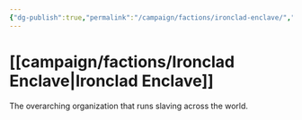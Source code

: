 ```yaml
---
{"dg-publish":true,"permalink":"/campaign/factions/ironclad-enclave/","tags":["faction"],"noteIcon":"","created":"2025-10-26T08:30:11.792-07:00","updated":"2025-10-27T13:24:43.182-07:00"}
---
```


# [[campaign/factions/Ironclad Enclave\|Ironclad Enclave]]
The overarching organization that runs slaving across the world. 


